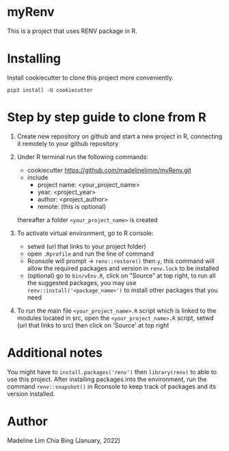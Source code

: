 # myRenv
This is a project that uses RENV package in R.

# Installing
Install cookiecutter to clone this project more conveniently.

`pip3 install -U cookiecutter`

# Step by step guide to clone from R
1. Create new repository on github and start a new project in R, connecting it remotely to your github repository

2. Under R terminal run the following commands:
	  - cookiecutter https://github.com/madelinelimm/myRenv.git
	  - include 
	  	- project name: <your_project_name>
	  	- year: <project_year>
	  	- author: <project_author>
	  	- remote: (this is optional)

	  thereafter a folder `<your_project_name>` is created


4. To activate virtual environment, go to R console:
	- setwd (url that links to your project folder)
	- open `.Rprofile` and run the line of command
	- Rconsole will prompt -> `renv::restore()` then `y`, this command will allow the required packages and version in `renv.lock` to be installed
	- (optional) go to `bin/vEnv.R`, click on "Source" at top right, to run all the suggested packages, you may use `renv::install('<package_name>')` to install other packages that you need
	

5. To run the main file `<your_project_name>.R` script which is linked to the modules located in src,
   open the `<your_project_name>.R` script, setwd (url that links to src) then click on 'Source' at top right

	
# Additional notes
You might have to `install.packages('renv')` then `library(renv)` to able to use this project. After installing packages into the environment, run the command `renv::snapshot()` in Rconsole to keep track of packages and its version installed.
   
# Author
Madeline Lim Chia Bing (January, 2022)

